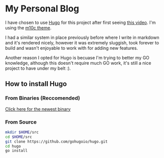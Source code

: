 # My Personal Blog

I have chosen to use [Hugo](https://github.com/gohugoio/hugo) for this project after first seeing [this video](https://www.youtube.com/watch?v=0RKpf3rK57I).
I'm using the [m10c theme](https://github.com/vaga/hugo-theme-m10c).


I had a similar system in place previously before where I write in markdown and it's rendered nicely, however it was extremely sluggish, took forever to build and wasn't enjoyable to work with for adding new features.

Another reason I opted for Hugo is becuase I'm trying to better my GO knowledge, although this doesn't require much GO work, it's still a nice project to have under my belt :).

## How to install Hugo

### From Binaries (Reccomended)

[Click here for the newest binary](https://github.com/gohugoio/hugo/releases)

### From Source

```bash
mkdir $HOME/src
cd $HOME/src
git clone https://github.com/gohugoio/hugo.git
cd hugo
go install
```
